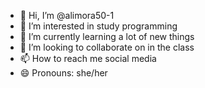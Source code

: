 - 👋 Hi, I’m @alimora50-1
- 👀 I’m interested in study programming
- 🌱 I’m currently learning a lot of new things
- 💞️ I’m looking to collaborate on in the class
- 📫 How to reach me  social media
- 😄 Pronouns: she/her
<!---
alimora50-1/alimora50-1 is a ✨ special ✨ repository because its `README.md` (this file) appears on your GitHub profile.
You can click the Preview link to take a look at your changes.
--->
